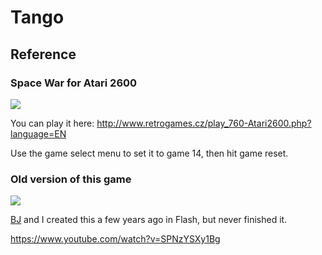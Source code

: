 # Tango

## Reference

### Space War for Atari 2600

![](https://media.giphy.com/media/1QkccEGd7tGFnu1th2/giphy.gif)

You can play it here: http://www.retrogames.cz/play_760-Atari2600.php?language=EN

Use the game select menu to set it to game 14, then hit game reset.

### Old version of this game

![](https://media.giphy.com/media/uk6h1FGapTZnG1L4KR/giphy.gif)

[BJ](https://github.com/bjftw) and I created this a few years ago in Flash, but never finished it.

https://www.youtube.com/watch?v=SPNzYSXy1Bg
